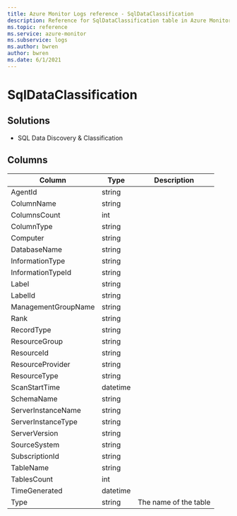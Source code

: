 ```yaml
---
title: Azure Monitor Logs reference - SqlDataClassification
description: Reference for SqlDataClassification table in Azure Monitor Logs.
ms.topic: reference
ms.service: azure-monitor
ms.subservice: logs
ms.author: bwren
author: bwren
ms.date: 6/1/2021
---
```


# SqlDataClassification

 

## Solutions

- SQL Data Discovery & Classification




## Columns

|Column|Type|Description|
|---|---|---|
|AgentId|string||
|ColumnName|string||
|ColumnsCount|int||
|ColumnType|string||
|Computer|string||
|DatabaseName|string||
|InformationType|string||
|InformationTypeId|string||
|Label|string||
|LabelId|string||
|ManagementGroupName|string||
|Rank|string||
|RecordType|string||
|ResourceGroup|string||
|ResourceId|string||
|ResourceProvider|string||
|ResourceType|string||
|ScanStartTime|datetime||
|SchemaName|string||
|ServerInstanceName|string||
|ServerInstanceType|string||
|ServerVersion|string||
|SourceSystem|string||
|SubscriptionId|string||
|TableName|string||
|TablesCount|int||
|TimeGenerated|datetime||
|Type|string|The name of the table|
